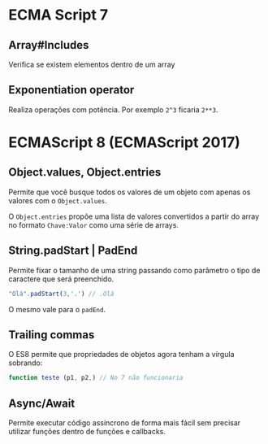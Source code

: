 # ECMA Script 7

## Array#Includes

Verifica se existem elementos dentro de um array

## Exponentiation operator

Realiza operações com potência. Por exemplo `2^3` ficaria `2**3`.

# ECMAScript 8 (ECMAScript 2017)

## Object.values, Object.entries

Permite que você busque todos os valores de um objeto com apenas os valores com o `Object.values`.

O `Object.entries` propõe uma lista de valores convertidos a partir do array no formato
`Chave:Valor` como uma série de arrays.

## String.padStart | PadEnd

Permite fixar o tamanho de uma string passando como parâmetro o tipo de caractere que será
preenchido.

```js
"Olá".padStart(3,'.') // .Olá
```

O mesmo vale para o `padEnd`.

## Trailing commas

O ES8 permite que propriedades de objetos agora tenham a vírgula sobrando:

```js
function teste (p1, p2,) // No 7 não funcionaria
```

## Async/Await

Permite executar código assíncrono de forma mais fácil sem precisar utilizar funções dentro de
funções e callbacks.
